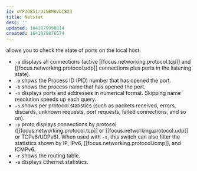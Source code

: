 ```yaml
---
id: oYPJOB51rUiNBMKVbIB23
title: Netstat
desc: ''
updated: 1641879998814
created: 1641879876574
---
```


allows you to check the state of ports on the local host.

- `-a` displays all connections (active [[focus.networking.protocol.tcp]] and [[focus.networking.protocol.udp]] connections plus ports in the listening state).
- `-o` shows the Process ID (PID) number that has opened the port.
- `-b` shows the process name that has opened the port.
- `-n` displays ports and addresses in numerical format. Skipping name resolution speeds up each query.
- `-s` shows per protocol statistics (such as packets received, errors, discards, unknown requests, port requests, failed connections, and so on).
- `-p` proto displays connections by protocol ([[focus.networking.protocol.tcp]] or [[focus.networking.protocol.udp]] or TCPv6/UDPv6). When used with `-s`, this switch can also filter the statistics shown by IP, IPv6, [[focus.networking.protocol.icmp]], and ICMPv6.
- `-r` shows the routing table.
- `-e` displays Ethernet statistics.